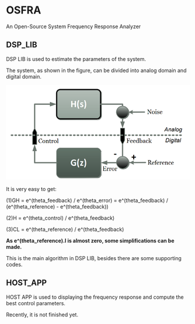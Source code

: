 # OSFRA
 An Open-Source System Frequency Response Analyzer
## DSP_LIB
 DSP LIB is used to estimate the parameters of the system.
 
 The system, as shown in the figure, can be divided into analog domain and digital domain.
 
 ![Control System](https://github.com/zhaohengbo/OSFRA/blob/master/image/1.png)
 
 It is very easy to get:
 
 (1)GH = e^(theta_feedback) / e^(theta_error) = e^(theta_feedback) / (e^(theta_reference) - e^(theta_feedback))
 
 (2)H = e^(theta_control) / e^(theta_feedback)
 
 (3)CL = e^(theta_reference) / e^(theta_feedback)
 
 **As e^(theta_reference).I is almost zero, some simplifications can be made.**
 
 This is the main algorithm in DSP LIB, besides there are some supporting codes.
 ## HOST_APP
 HOST APP is used to displaying the frequency response and compute the best control parameters.
 
 Recently, it is not finished yet.